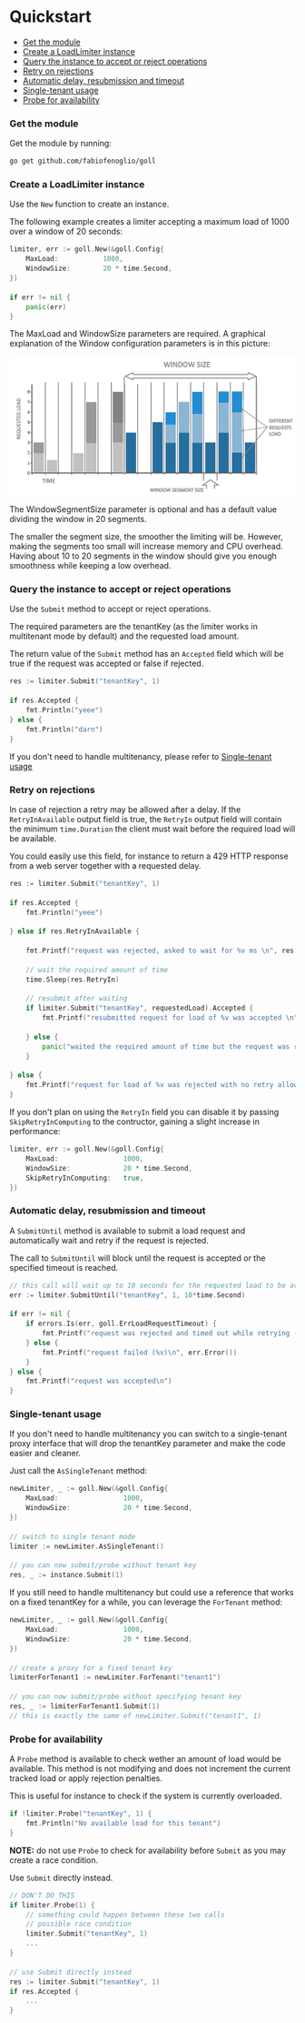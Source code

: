 # Quickstart

- [Get the module](#get-the-module)
- [Create a LoadLimiter instance](#create-a-loadlimiter-instance)
- [Query the instance to accept or reject operations](#query-the-instance-to-accept-or-reject-operations)
- [Retry on rejections](#retry-on-rejections)
- [Automatic delay, resubmission and timeout](#automatic-delay-resubmission-and-timeout)
- [Single-tenant usage](#single-tenant-usage)
- [Probe for availability](#probe-for-availability)

### Get the module

Get the module by running:

```bash
go get github.com/fabiofenoglio/goll
```

### Create a LoadLimiter instance

Use the `New` function to create an instance. 

The following example creates a limiter accepting a maximum load of 1000 over a window of 20 seconds:

```go
limiter, err := goll.New(&goll.Config{
    MaxLoad:           1000,
    WindowSize:        20 * time.Second,
})

if err != nil {
    panic(err)
}
```

The MaxLoad and WindowSize parameters are required. A graphical explanation of the Window configuration parameters is in this picture:

![graph](images/graph0.png)

The WindowSegmentSize parameter is optional and has a default value dividing the window in 20 segments.

The smaller the segment size, the smoother the limiting will be.
However, making the segments too small will increase memory and CPU overhead.
Having about 10 to 20 segments in the window should give you enough smoothness while keeping a low overhead.

### Query the instance to accept or reject operations

Use the `Submit` method to accept or reject operations.

The required parameters are the tenantKey (as the limiter works in multitenant mode by default)
and the requested load amount.

The return value of the `Submit` method has an `Accepted` field which will be true if the request was accepted or false if rejected.

```go
res := limiter.Submit("tenantKey", 1)

if res.Accepted {
    fmt.Println("yeee")
} else {
    fmt.Println("darn")
}
```

If you don't need to handle multitenancy, please refer to [Single-tenant usage](#single-tenant-usage)

### Retry on rejections

In case of rejection a retry may be allowed after a delay. If the `RetryInAvailable` output field is true, the `RetryIn` output field will contain the minimum `time.Duration` the client must wait before the required load will be available.

You could easily use this field, for instance to return a 429 HTTP response from a web server together with a requested delay.

```go
res := limiter.Submit("tenantKey", 1)

if res.Accepted {
    fmt.Println("yeee")

} else if res.RetryInAvailable {

    fmt.Printf("request was rejected, asked to wait for %v ms \n", res.RetryIn.Milliseconds())

    // wait the required amount of time
    time.Sleep(res.RetryIn)

    // resubmit after waiting
    if limiter.Submit("tenantKey", requestedLoad).Accepted {
        fmt.Printf("resubmitted request for load of %v was accepted \n", requestedLoad)

    } else {
        panic("waited the required amount of time but the request was rejected")
    }

} else {
    fmt.Printf("request for load of %v was rejected with no retry allowed \n", requestedLoad)
}
```

If you don't plan on using the `RetryIn` field you can disable it by passing `SkipRetryInComputing` to the contructor, gaining a slight increase in performance:

```go
limiter, err := goll.New(&goll.Config{
    MaxLoad:                1000,
    WindowSize:             20 * time.Second,
    SkipRetryInComputing:   true,
})
```

### Automatic delay, resubmission and timeout

A `SubmitUntil` method is available to submit a load request and automatically wait and retry if the request is rejected.

The call to `SubmitUntil` will block until the request is accepted or the specified timeout is reached.

```go
// this call will wait up to 10 seconds for the requested load to be available.
err := limiter.SubmitUntil("tenantKey", 1, 10*time.Second)

if err != nil {
    if errors.Is(err, goll.ErrLoadRequestTimeout) {
        fmt.Printf("request was rejected and timed out while retrying (%v)\n", err.Error())
    } else {
        fmt.Printf("request failed (%v)\n", err.Error())
    }
} else {
    fmt.Printf("request was accepted\n")
}
```

### Single-tenant usage

If you don't need to handle multitenancy you can switch to a single-tenant proxy interface
that will drop the tenantKey parameter and make the code easier and cleaner.

Just call the `AsSingleTenant` method:

```go
newLimiter, _ := goll.New(&goll.Config{
    MaxLoad:                1000,
    WindowSize:             20 * time.Second,
})

// switch to single tenant mode
limiter := newLimiter.AsSingleTenant()

// you can now submit/probe without tenant key
res, _ := instance.Submit(1)

```

If you still need to handle multitenancy but could use a reference that
works on a fixed tenantKey for a while, you can leverage the `ForTenant` method:

```go
newLimiter, _ := goll.New(&goll.Config{
    MaxLoad:                1000,
    WindowSize:             20 * time.Second,
})

// create a proxy for a fixed tenant key
limiterForTenant1 := newLimiter.ForTenant("tenant1")

// you can now submit/probe without specifying tenant key
res, _ := limiterForTenant1.Submit(1)
// this is exactly the same of newLimiter.Submit("tenant1", 1)
```

### Probe for availability

A `Probe` method is available to check wether an amount of load would be available. This method is not modifying and does not increment the current tracked load or apply rejection penalties.

This is useful for instance to check if the system is currently overloaded.

```go
if !limiter.Probe("tenantKey", 1) {
    fmt.Println("No available load for this tenant")
}
```

**NOTE:** do not use `Probe` to check for availability before `Submit` as you may create a race condition.

Use `Submit` directly instead.

```go
// DON'T DO THIS
if limiter.Probe(1) {
    // something could happen between these two calls
    // possible race condition
    limiter.Submit("tenantKey", 1)
    ...
}

// use Submit directly instead
res := limiter.Submit("tenantKey", 1)
if res.Accepted {
    ...
}
```
